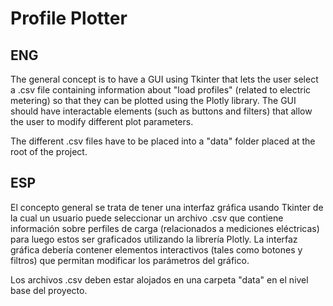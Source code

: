 # Profile Plotter

## ENG 

The general concept is to have a GUI using Tkinter that lets the user select a .csv file containing
information about "load profiles" (related to electric metering) so that they can be plotted using
the Plotly library. 
The GUI should have interactable elements (such as buttons and filters) that allow the user to 
modify different plot parameters.

The different .csv files have to be placed into a "data" folder placed at the root of the project.

## ESP

El concepto general se trata de tener una interfaz gráfica usando Tkinter de la cual un usuario puede seleccionar
un archivo .csv que contiene información sobre perfiles de carga (relacionados a mediciones eléctricas)
para luego estos ser graficados utilizando la librería Plotly.
La interfaz gráfica debería contener elementos interactivos (tales como botones y filtros) que permitan
modificar los parámetros del gráfico. 

Los archivos .csv deben estar alojados en una carpeta "data" en el nivel base del proyecto.